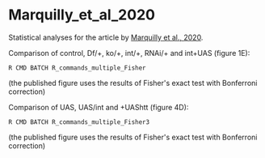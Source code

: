# Marquilly_et_al_2020
Statistical analyses for the article by [Marquilly et al., 2020](https://journals.plos.org/plosgenetics/article?id=10.1371/journal.pgen.1009287).

Comparison of control, Df/+, ko/+, int/+, RNAi/+ and int+UAS (figure 1E):

``R CMD BATCH R_commands_multiple_Fisher``

(the published figure uses the results of Fisher's exact test with Bonferroni correction)


Comparison of UAS, UAS/int and +UAShtt (figure 4D):

``R CMD BATCH R_commands_multiple_Fisher3``

(the published figure uses the results of Fisher's exact test with Bonferroni correction)
